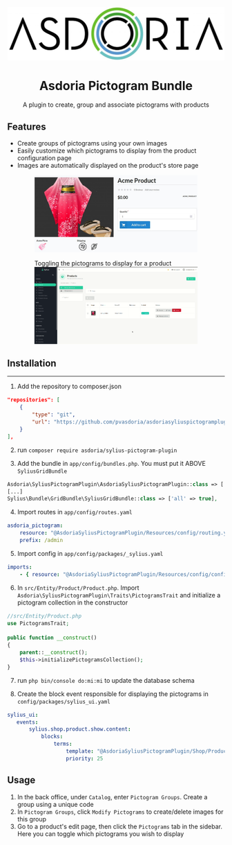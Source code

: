 <p align="center">
</p>

![Example of a product's pictograms customization](doc/asdoria.jpg)

<h1 align="center">Asdoria Pictogram Bundle</h1>

<p align="center">A plugin to create, group and associate pictograms with products</p>

## Features

+ Create groups of pictograms using your own images
+ Easily customize which pictograms to display from the product configuration page
+ Images are automatically displayed on the product's store page

<div style="max-width: 75%; height: auto; margin: auto">

![Example of a product's pictograms customization](doc/product.jpg)

</div>


<div style="max-width: 75%; height: auto; margin: auto">

Toggling the pictograms to display for a product
![Example of a product's pictograms customization](doc/product.gif)

</div>





## Installation

---
1. Add the repository to composer.json

```JSON
"repositories": [
    {
        "type": "git",
        "url": "https://github.com/pvasdoria/asdoriasyliuspictogramplugin.git"
    }
],
```
2. run `composer require asdoria/sylius-pictogram-plugin`


3. Add the bundle in `app/config/bundles.php`. You must put it ABOVE `SyliusGridBundle`

```PHP
Asdoria\SyliusPictogramPlugin\AsdoriaSyliusPictogramPlugin::class => ['all' => true],
[...]
Sylius\Bundle\GridBundle\SyliusGridBundle::class => ['all' => true],
```

4. Import routes in `app/config/routes.yaml`

```yaml
asdoria_pictogram:
    resource: "@AsdoriaSyliusPictogramPlugin/Resources/config/routing.yaml"
    prefix: /admin
```

5. Import config in `app/config/packages/_sylius.yaml`
```yaml
imports:
    - { resource: "@AsdoriaSyliusPictogramPlugin/Resources/config/config.yaml"}
```
6. In `src/Entity/Product/Product.php`. Import `Asdoria\SyliusPictogramPlugin\Traits\PictogramsTrait` and initialize a pictogram collection in the constructor
   
```PHP
//src/Entity/Product.php
use PictogramsTrait;

public function __construct()
{
    parent::__construct();
    $this->initializePictogramsCollection();
}
```
7. run `php bin/console do:mi:mi` to update the database schema


8. Create the block event responsible for displaying the pictograms in `config/packages/sylius_ui.yaml`
```yaml
sylius_ui:
   events:
       sylius.shop.product.show.content:
           blocks:
               terms:
                   template: "@AsdoriaSyliusPictogramPlugin/Shop/Product/show/_groupsPicto.html.twig"
                   priority: 25
```

## Usage

1. In the back office, under `Catalog`, enter `Pictogram Groups`. Create a group using a unique code
2. In `Pictogram Groups`, click `Modify Pictograms` to create/delete images for this group
3. Go to a product's edit page, then click the `Pictograms` tab in the sidebar. Here you can toggle which pictograms you wish to display




